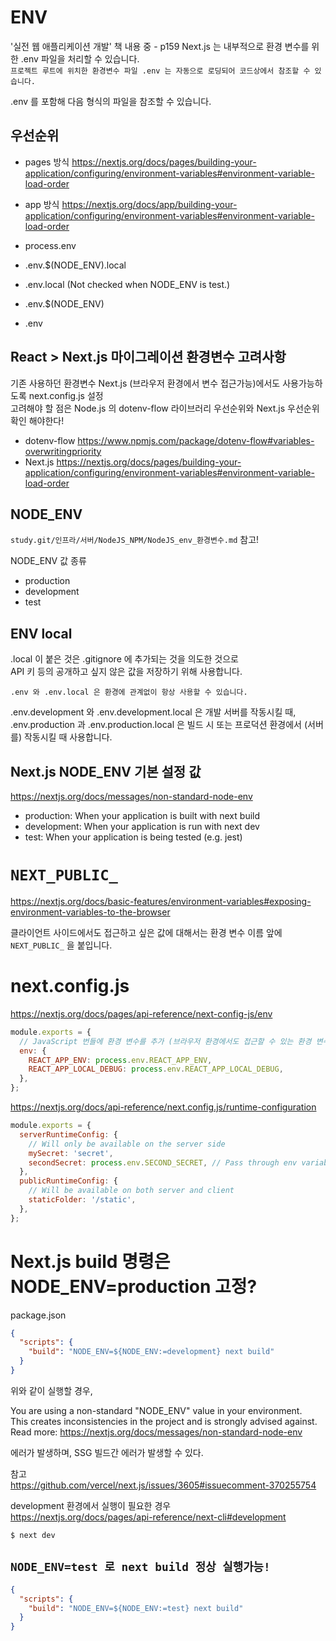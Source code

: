 # ENV

'실전 웹 애플리케이션 개발' 책 내용 중 - p159
Next.js 는 내부적으로 환경 변수를 위한 .env 파일을 처리할 수 있습니다.  
`프로젝트 루트에 위치한 환경변수 파일 .env 는 자동으로 로딩되어 코드상에서 참조할 수 있습니다.`

.env 를 포함해 다음 형식의 파일을 참조할 수 있습니다.

## 우선순위

- pages 방식
  https://nextjs.org/docs/pages/building-your-application/configuring/environment-variables#environment-variable-load-order
- app 방식
  https://nextjs.org/docs/app/building-your-application/configuring/environment-variables#environment-variable-load-order

- process.env
- .env.$(NODE_ENV).local
- .env.local (Not checked when NODE_ENV is test.)
- .env.$(NODE_ENV)
- .env

## React > Next.js 마이그레이션 환경변수 고려사항

기존 사용하던 환경변수 Next.js (브라우저 환경에서 변수 접근가능)에서도 사용가능하도록 next.config.js 설정  
고려해야 할 점은 Node.js 의 dotenv-flow 라이브러리 우선순위와 Next.js 우선순위 확인 해야한다!

- dotenv-flow
  https://www.npmjs.com/package/dotenv-flow#variables-overwritingpriority
- Next.js
  https://nextjs.org/docs/pages/building-your-application/configuring/environment-variables#environment-variable-load-order

## NODE_ENV

`study.git/인프라/서버/NodeJS_NPM/NodeJS_env_환경변수.md` 참고!

NODE_ENV 값 종류

- production
- development
- test

## ENV local

.local 이 붙은 것은 .gitignore 에 추가되는 것을 의도한 것으로  
API 키 등의 공개하고 싶지 않은 값을 저장하기 위해 사용합니다.

`.env 와 .env.local 은 환경에 관계없이 항상 사용할 수 있습니다.`

.env.development 와 .env.development.local 은 개발 서버를 작동시킬 때,  
.env.production 과 .env.production.local 은 빌드 시 또는 프로덕션 환경에서 (서버를) 작동시킬 때 사용합니다.

## Next.js NODE_ENV 기본 설정 값

https://nextjs.org/docs/messages/non-standard-node-env

- production: When your application is built with next build
- development: When your application is run with next dev
- test: When your application is being tested (e.g. jest)

# `NEXT_PUBLIC_`

https://nextjs.org/docs/basic-features/environment-variables#exposing-environment-variables-to-the-browser

클라이언트 사이드에서도 접근하고 싶은 값에 대해서는 환경 변수 이름 앞에 `NEXT_PUBLIC_` 을 붙입니다.

# next.config.js

https://nextjs.org/docs/pages/api-reference/next-config-js/env

```javascript
module.exports = {
  // JavaScript 번들에 환경 변수를 추가 (브라우저 환경에서도 접근할 수 있는 환경 변수)
  env: {
    REACT_APP_ENV: process.env.REACT_APP_ENV,
    REACT_APP_LOCAL_DEBUG: process.env.REACT_APP_LOCAL_DEBUG,
  },
};
```

https://nextjs.org/docs/api-reference/next.config.js/runtime-configuration

```javascript
module.exports = {
  serverRuntimeConfig: {
    // Will only be available on the server side
    mySecret: 'secret',
    secondSecret: process.env.SECOND_SECRET, // Pass through env variables
  },
  publicRuntimeConfig: {
    // Will be available on both server and client
    staticFolder: '/static',
  },
};
```

# Next.js build 명령은 NODE_ENV=production 고정?

package.json

```json
{
  "scripts": {
    "build": "NODE_ENV=${NODE_ENV:=development} next build"
  }
}
```

위와 같이 실행할 경우,

You are using a non-standard "NODE_ENV" value in your environment.  
This creates inconsistencies in the project and is strongly advised against.  
Read more: https://nextjs.org/docs/messages/non-standard-node-env

에러가 발생하며, SSG 빌드간 에러가 발생할 수 있다.

참고  
https://github.com/vercel/next.js/issues/3605#issuecomment-370255754

development 환경에서 실행이 필요한 경우  
https://nextjs.org/docs/pages/api-reference/next-cli#development

```
$ next dev
```

## `NODE_ENV=test 로 next build 정상 실행가능!`

```json
{
  "scripts": {
    "build": "NODE_ENV=${NODE_ENV:=test} next build"
  }
}
```

